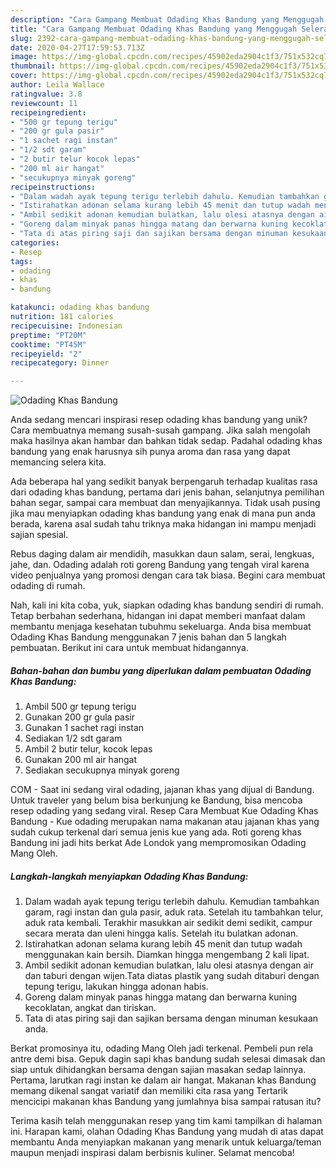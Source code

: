 ```yaml
---
description: "Cara Gampang Membuat Odading Khas Bandung yang Menggugah Selera"
title: "Cara Gampang Membuat Odading Khas Bandung yang Menggugah Selera"
slug: 2392-cara-gampang-membuat-odading-khas-bandung-yang-menggugah-selera
date: 2020-04-27T17:59:53.713Z
image: https://img-global.cpcdn.com/recipes/45902eda2904c1f3/751x532cq70/odading-khas-bandung-foto-resep-utama.jpg
thumbnail: https://img-global.cpcdn.com/recipes/45902eda2904c1f3/751x532cq70/odading-khas-bandung-foto-resep-utama.jpg
cover: https://img-global.cpcdn.com/recipes/45902eda2904c1f3/751x532cq70/odading-khas-bandung-foto-resep-utama.jpg
author: Leila Wallace
ratingvalue: 3.8
reviewcount: 11
recipeingredient:
- "500 gr tepung terigu"
- "200 gr gula pasir"
- "1 sachet ragi instan"
- "1/2 sdt garam"
- "2 butir telur kocok lepas"
- "200 ml air hangat"
- "secukupnya minyak goreng"
recipeinstructions:
- "Dalam wadah ayak tepung terigu terlebih dahulu. Kemudian tambahkan garam, ragi instan dan gula pasir, aduk rata. Setelah itu tambahkan telur, aduk rata kembali. Terakhir masukkan air sedikit demi sedikit, campur secara merata dan uleni hingga kalis. Setelah itu bulatkan adonan."
- "Istirahatkan adonan selama kurang lebih 45 menit dan tutup wadah menggunakan kain bersih. Diamkan hingga mengembang 2 kali lipat."
- "Ambil sedikit adonan kemudian bulatkan, lalu olesi atasnya dengan air dan taburi dengan wijen.Tata diatas plastik yang sudah ditaburi dengan tepung terigu, lakukan hingga adonan habis."
- "Goreng dalam minyak panas hingga matang dan berwarna kuning kecoklatan, angkat dan tiriskan."
- "Tata di atas piring saji dan sajikan bersama dengan minuman kesukaan anda."
categories:
- Resep
tags:
- odading
- khas
- bandung

katakunci: odading khas bandung 
nutrition: 181 calories
recipecuisine: Indonesian
preptime: "PT20M"
cooktime: "PT45M"
recipeyield: "2"
recipecategory: Dinner

---
```



![Odading Khas Bandung](https://img-global.cpcdn.com/recipes/45902eda2904c1f3/751x532cq70/odading-khas-bandung-foto-resep-utama.jpg)

Anda sedang mencari inspirasi resep odading khas bandung yang unik? Cara membuatnya memang susah-susah gampang. Jika salah mengolah maka hasilnya akan hambar dan bahkan tidak sedap. Padahal odading khas bandung yang enak harusnya sih punya aroma dan rasa yang dapat memancing selera kita.

Ada beberapa hal yang sedikit banyak berpengaruh terhadap kualitas rasa dari odading khas bandung, pertama dari jenis bahan, selanjutnya pemilihan bahan segar, sampai cara membuat dan menyajikannya. Tidak usah pusing jika mau menyiapkan odading khas bandung yang enak di mana pun anda berada, karena asal sudah tahu triknya maka hidangan ini mampu menjadi sajian spesial.

Rebus daging dalam air mendidih, masukkan daun salam, serai, lengkuas, jahe, dan. Odading adalah roti goreng Bandung yang tengah viral karena video penjualnya yang promosi dengan cara tak biasa. Begini cara membuat odading di rumah.


Nah, kali ini kita coba, yuk, siapkan odading khas bandung sendiri di rumah. Tetap berbahan sederhana, hidangan ini dapat memberi manfaat dalam membantu menjaga kesehatan tubuhmu sekeluarga. Anda bisa membuat Odading Khas Bandung menggunakan 7 jenis bahan dan 5 langkah pembuatan. Berikut ini cara untuk membuat hidangannya.

<!--inarticleads1-->

##### Bahan-bahan dan bumbu yang diperlukan dalam pembuatan Odading Khas Bandung:

1. Ambil 500 gr tepung terigu
1. Gunakan 200 gr gula pasir
1. Gunakan 1 sachet ragi instan
1. Sediakan 1/2 sdt garam
1. Ambil 2 butir telur, kocok lepas
1. Gunakan 200 ml air hangat
1. Sediakan secukupnya minyak goreng


COM - Saat ini sedang viral odading, jajanan khas yang dijual di Bandung. Untuk traveler yang belum bisa berkunjung ke Bandung, bisa mencoba resep odading yang sedang viral. Resep Cara Membuat Kue Odading Khas Bandung - Kue odading merupakan nama makanan atau jajanan khas yang sudah cukup terkenal dari semua jenis kue yang ada. Roti goreng khas Bandung ini jadi hits berkat Ade Londok yang mempromosikan Odading Mang Oleh. 

<!--inarticleads2-->

##### Langkah-langkah menyiapkan Odading Khas Bandung:

1. Dalam wadah ayak tepung terigu terlebih dahulu. Kemudian tambahkan garam, ragi instan dan gula pasir, aduk rata. Setelah itu tambahkan telur, aduk rata kembali. Terakhir masukkan air sedikit demi sedikit, campur secara merata dan uleni hingga kalis. Setelah itu bulatkan adonan.
1. Istirahatkan adonan selama kurang lebih 45 menit dan tutup wadah menggunakan kain bersih. Diamkan hingga mengembang 2 kali lipat.
1. Ambil sedikit adonan kemudian bulatkan, lalu olesi atasnya dengan air dan taburi dengan wijen.Tata diatas plastik yang sudah ditaburi dengan tepung terigu, lakukan hingga adonan habis.
1. Goreng dalam minyak panas hingga matang dan berwarna kuning kecoklatan, angkat dan tiriskan.
1. Tata di atas piring saji dan sajikan bersama dengan minuman kesukaan anda.


Berkat promosinya itu, odading Mang Oleh jadi terkenal. Pembeli pun rela antre demi bisa. Gepuk dagin sapi khas bandung sudah selesai dimasak dan siap untuk dihidangkan bersama dengan sajian masakan sedap lainnya. Pertama, larutkan ragi instan ke dalam air hangat. Makanan khas Bandung memang dikenal sangat variatif dan memiliki cita rasa yang Tertarik mencicipi makanan khas Bandung yang jumlahnya bisa sampai ratusan itu? 

Terima kasih telah menggunakan resep yang tim kami tampilkan di halaman ini. Harapan kami, olahan Odading Khas Bandung yang mudah di atas dapat membantu Anda menyiapkan makanan yang menarik untuk keluarga/teman maupun menjadi inspirasi dalam berbisnis kuliner. Selamat mencoba!
